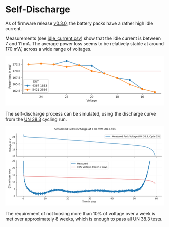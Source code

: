 # Self-Discharge

As of firmware release [v0.3.0][], the battery packs have a rather high idle current.

Measurements (see [idle_current.csv][]) show that the idle current is between 7 and 11 mA.
The average power loss seems to be relatively stable at around 170 mW, across a wide range of voltages.

![Idle Power Loss](img/idle-power-loss.png)

The self-discharge process can be simulated, using the discharge curve from the [UN 38.3][] cycling run.

![Simulated Self-Discharge](img/self-discharge.png)

The requirement of not loosing more than 10% of voltage over a week is met over approximately 8 weeks,
which is enough to pass all UN 38.3 tests.

[v0.3.0]: https://github.com/starcopter/bms-firmware/releases/tag/v0.3.0
[idle_current.csv]: data/idle_current.csv
[UN 38.3]: ../UN38.3/
